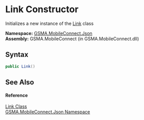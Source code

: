 Link Constructor
================
Initializes a new instance of the [Link][1] class

**Namespace:** [GSMA.MobileConnect.Json][2]  
**Assembly:** GSMA.MobileConnect (in GSMA.MobileConnect.dll)

Syntax
------

```csharp
public Link()
```


See Also
--------

#### Reference
[Link Class][1]  
[GSMA.MobileConnect.Json Namespace][2]  

[1]: README.md
[2]: ../README.md
[3]: ../../_icons/Help.png